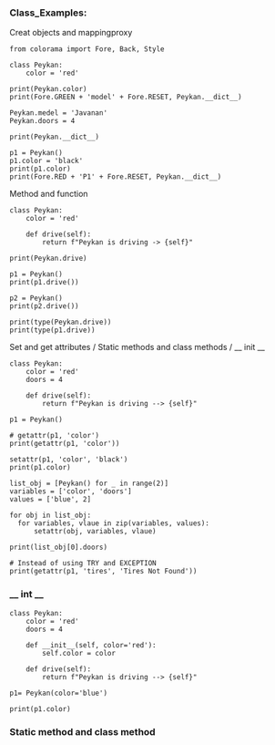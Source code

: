 ### Class_Examples:


Creat objects and  mappingproxy

```
from colorama import Fore, Back, Style

class Peykan:
    color = 'red'

print(Peykan.color)
print(Fore.GREEN + 'model' + Fore.RESET, Peykan.__dict__)

Peykan.medel = 'Javanan'
Peykan.doors = 4

print(Peykan.__dict__)

p1 = Peykan()
p1.color = 'black'
print(p1.color)
print(Fore.RED + 'P1' + Fore.RESET, Peykan.__dict__)

```

Method and function

```
class Peykan:
    color = 'red'

    def drive(self):
        return f"Peykan is driving -> {self}"

print(Peykan.drive)

p1 = Peykan()
print(p1.drive())

p2 = Peykan()
print(p2.drive())

print(type(Peykan.drive))
print(type(p1.drive))
```

Set and get attributes / Static methods and class methods / __ init __

```
class Peykan:
    color = 'red'
    doors = 4

    def drive(self):
        return f"Peykan is driving --> {self}"

p1 = Peykan()

# getattr(p1, 'color')
print(getattr(p1, 'color'))

setattr(p1, 'color', 'black')
print(p1.color)

list_obj = [Peykan() for _ in range(2)]
variables = ['color', 'doors']
values = ['blue', 2]

for obj in list_obj:
  for variables, vlaue in zip(variables, values):
      setattr(obj, variables, vlaue)

print(list_obj[0].doors)

# Instead of using TRY and EXCEPTION
print(getattr(p1, 'tires', 'Tires Not Found'))
```
### __ int __
```
class Peykan:
    color = 'red'
    doors = 4

    def __init__(self, color='red'):
        self.color = color

    def drive(self):
        return f"Peykan is driving --> {self}"

p1= Peykan(color='blue')

print(p1.color)
```

### Static method and class method
```
```

















